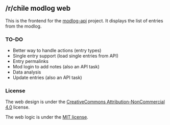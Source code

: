 ## /r/chile modlog web

This is the frontend for the [modlog-api](https://github.com/rchile/modlog-api) project.
It displays the list of entries from the modlog.

### TO-DO

* Better way to handle actions (entry types)
* Single entry support (load single entries from API)
* Entry permalinks
* Mod login to add notes (also an API task)
* Data analysis
* Update entries (also an API task)

### License

The web design is under the [CreativeCommons Attribution-NonCommercial 4.0](https://creativecommons.org/licenses/by-nc/4.0/)
license.

The web logic is under the [MIT license](LICENSE.txt).

